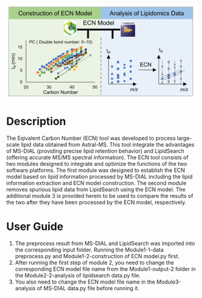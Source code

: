 ![image](https://github.com/YaoChen-2021/ECN-Tool/blob/master/graphic%20abstrac-2.jpg)
# Description
The Eqivalent Carbon Number (ECN) tool was developed to process large-scale lipid data obtained from Astral-MS. This tool integrate the advantages of MS-DIAL (providing precise lipid retention behavior) and LipidSearch (offering accurate MS/MS spectral information). The ECN tool consists of two modules designed to integrate and optimize the functions of the two software platforms. The first module was designed to establish the ECN model based on lipid information processed by MS-DIAL including the lipid information extraction and ECN model construction. The second module removes spurious lipid data from LipidSearch using the ECN model. The additional module 3 is provided herein to be used to compare the results of the two after they have been processed by the ECN model, respectively.
# User Guide 
1. The preprocess result from MS-DIAL and LipidSearch was imported into the corresponding input folder. Running the Module1-1-data preprocess.py and Module1-2-construction of ECN model.py first.
2. After running the first step of module 2, you need to change the corresponding ECN model file name from the Module1-output-2 folder in the Module2-2-analysis of lipidsearch data.py file.
3. You also need to change the ECN model file name in the Module3-analysis of MS-DIAL data.py file before running it.
